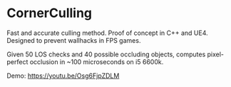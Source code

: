 # CornerCulling
Fast and accurate culling method. Proof of concept in C++ and UE4.
Designed to prevent wallhacks in FPS games.

Given 50 LOS checks and 40 possible occluding objects,
computes pixel-perfect occlusion in ~100 microseconds on i5 6600k.

Demo:
https://youtu.be/Osg6FjpZDLM
